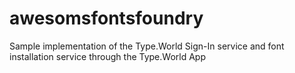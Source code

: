 # awesomsfontsfoundry
 Sample implementation of the Type.World Sign-In service and font installation service through the Type.World App
